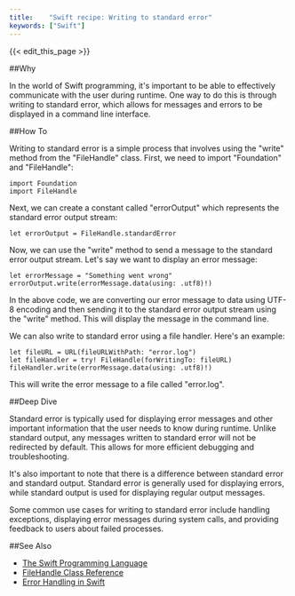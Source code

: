 ```yaml
---
title:    "Swift recipe: Writing to standard error"
keywords: ["Swift"]
---
```


{{< edit_this_page >}}

##Why

In the world of Swift programming, it's important to be able to effectively communicate with the user during runtime. One way to do this is through writing to standard error, which allows for messages and errors to be displayed in a command line interface.

##How To

Writing to standard error is a simple process that involves using the "write" method from the "FileHandle" class. First, we need to import "Foundation" and "FileHandle":

```
import Foundation
import FileHandle
```

Next, we can create a constant called "errorOutput" which represents the standard error output stream:

```
let errorOutput = FileHandle.standardError
```

Now, we can use the "write" method to send a message to the standard error output stream. Let's say we want to display an error message:

```
let errorMessage = "Something went wrong"
errorOutput.write(errorMessage.data(using: .utf8)!)
```

In the above code, we are converting our error message to data using UTF-8 encoding and then sending it to the standard error output stream using the "write" method. This will display the message in the command line.

We can also write to standard error using a file handler. Here's an example:

```
let fileURL = URL(fileURLWithPath: "error.log")
let fileHandler = try! FileHandle(forWritingTo: fileURL)
fileHandler.write(errorMessage.data(using: .utf8)!)
```

This will write the error message to a file called "error.log".

##Deep Dive

Standard error is typically used for displaying error messages and other important information that the user needs to know during runtime. Unlike standard output, any messages written to standard error will not be redirected by default. This allows for more efficient debugging and troubleshooting.

It's also important to note that there is a difference between standard error and standard output. Standard error is generally used for displaying errors, while standard output is used for displaying regular output messages.

Some common use cases for writing to standard error include handling exceptions, displaying error messages during system calls, and providing feedback to users about failed processes.

##See Also

- [The Swift Programming Language](https://docs.swift.org/swift-book/)
- [FileHandle Class Reference](https://developer.apple.com/documentation/foundation/filehandle)
- [Error Handling in Swift](https://docs.swift.org/swift-book/LanguageGuide/ErrorHandling.html)